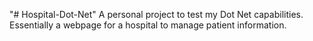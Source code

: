 "# Hospital-Dot-Net"
A personal project to test my Dot Net capabilities.
Essentially a webpage for a hospital to manage patient information.
